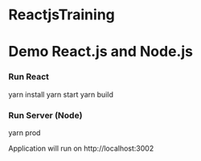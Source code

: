 # ReactjsTraining

# Demo React.js and Node.js

### Run React
yarn install
yarn start
yarn build

### Run Server (Node)
yarn prod

Application will run on http://localhost:3002
